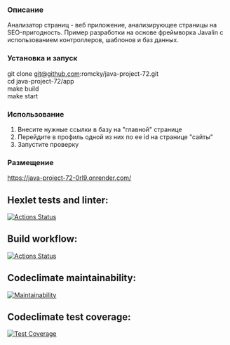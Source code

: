 ### Описание 
Анализатор страниц - веб приложение, анализирующее страницы на SEO-пригодность. Пример разработки на основе фреймворка Javalin с использованием контроллеров, шаблонов и баз данных.

### Установка и запуск

git clone git@github.com:romcky/java-project-72.git \
cd java-project-72/app \
make build \
make start 

### Использование

1. Внесите нужные ссылки в базу на "главной" странице 
2. Перейдите в профиль одной из них по ее id на странице "сайты" 
3. Запустите проверку

### Размещение
https://java-project-72-0rl9.onrender.com/


## Hexlet tests and linter:
[![Actions Status](https://github.com/romcky/java-project-72/actions/workflows/hexlet-check.yml/badge.svg)](https://github.com/romcky/java-project-72/actions)

## Build workflow:
[![Actions Status](https://github.com/romcky/java-project-72/actions/workflows/build-workflow.yml/badge.svg)](https://github.com/romcky/java-project-72/actions/workflows/build-workflow.yml)

## Codeclimate maintainability:
[![Maintainability](https://api.codeclimate.com/v1/badges/7f2fa92652633480d7e7/maintainability)](https://codeclimate.com/github/romcky/java-project-72/maintainability)

## Codeclimate test coverage:
[![Test Coverage](https://api.codeclimate.com/v1/badges/7661ab86808af88c8619/test_coverage)](https://codeclimate.com/github/romcky/java-project-78/test_coverage)




